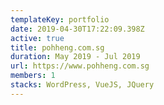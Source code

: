 ```yaml
---
templateKey: portfolio
date: 2019-04-30T17:22:09.398Z
active: true
title: pohheng.com.sg
duration: May 2019 - Jul 2019
url: https://www.pohheng.com.sg
members: 1
stacks: WordPress, VueJS, JQuery
---
```

